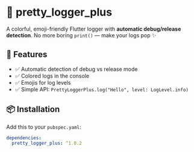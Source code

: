 # 🌈 pretty_logger_plus

A colorful, emoji-friendly Flutter logger with **automatic debug/release detection**.
No more boring `print()` — make your logs pop ✨

## 🚀 Features
- ✅ Automatic detection of debug vs release mode
- ✅ Colored logs in the console
- ✅ Emojis for log levels
- ✅ Simple API: `PrettyLoggerPlus.log("Hello", level: LogLevel.info)`

## 📦 Installation
Add this to your `pubspec.yaml`:
```yaml
dependencies:
  pretty_logger_plus: ^1.0.2
